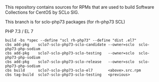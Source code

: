 This repository contains sources for RPMs that are used
to build Software Collections for CentOS by SCLo SIG.

This branch is for sclo-php73 packages (for rh-php73 SCL)


PHP 7.3 / EL 7

    build -bs *spec --define "scl rh-php73" --define "dist .el7"
    cbs add-pkg    sclo7-sclo-php73-sclo-candidate --owner=sclo  sclo-php73-php-sodium
    cbs add-pkg    sclo7-sclo-php73-sclo-testing   --owner=sclo  sclo-php73-php-sodium
    cbs add-pkg    sclo7-sclo-php73-sclo-release   --owner=sclo  sclo-php73-php-sodium
    cbs build      sclo7-sclo-php73-sclo-el7       <above>.src.rpm
    cbs tag-build  sclo7-sclo-php73-sclo-testing   <previous>


